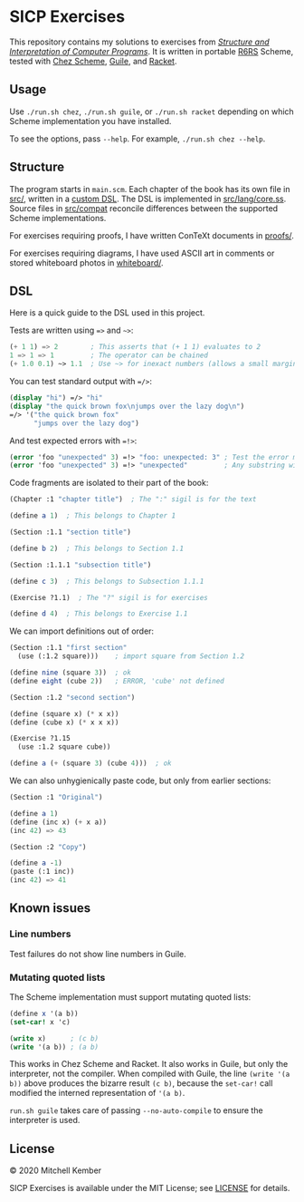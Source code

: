 # SICP Exercises

This repository contains my solutions to exercises from [_Structure and Interpretation of Computer Programs_][sicp]. It is written in portable [R6RS][] Scheme, tested with [Chez Scheme][], [Guile][], and [Racket][].

## Usage

Use `./run.sh chez`, `./run.sh guile`, or `./run.sh racket` depending on which Scheme implementation you have installed.

To see the options, pass `--help`. For example, `./run.sh chez --help`.

## Structure

The program starts in `main.scm`. Each chapter of the book has its own file in [src/](src), written in a [custom DSL](#dsl). The DSL is implemented in [src/lang/core.ss](src/lang/core.ss). Source files in [src/compat](src/compat) reconcile differences between the supported Scheme implementations.

For exercises requiring proofs, I have written ConTeXt documents in [proofs/](proofs).

For exercises requiring diagrams, I have used ASCII art in comments or stored whiteboard photos in [whiteboard/](whiteboard).

## DSL

Here is a quick guide to the DSL used in this project.

Tests are written using `=>` and `~>`:

```scheme
(+ 1 1) => 2        ; This asserts that (+ 1 1) evaluates to 2
1 => 1 => 1         ; The operator can be chained
(+ 1.0 0.1) ~> 1.1  ; Use ~> for inexact numbers (allows a small margin of error)
```

You can test standard output with `=/>`:

```scheme
(display "hi") =/> "hi"
(display "the quick brown fox\njumps over the lazy dog\n")
=/> '("the quick brown fox"
      "jumps over the lazy dog")
```

And test expected errors with `=!>`:

```scheme
(error 'foo "unexpected" 3) =!> "foo: unexpected: 3" ; Test the error message
(error 'foo "unexpected" 3) =!> "unexpected"         ; Any substring will do
```

Code fragments are isolated to their part of the book:

```scheme
(Chapter :1 "chapter title")  ; The ":" sigil is for the text

(define a 1)  ; This belongs to Chapter 1

(Section :1.1 "section title")

(define b 2)  ; This belongs to Section 1.1

(Section :1.1.1 "subsection title")

(define c 3)  ; This belongs to Subsection 1.1.1

(Exercise ?1.1)  ; The "?" sigil is for exercises

(define d 4)  ; This belongs to Exercise 1.1
```

We can import definitions out of order:

```scheme
(Section :1.1 "first section"
  (use (:1.2 square)))    ; import square from Section 1.2

(define nine (square 3))  ; ok
(define eight (cube 2))   ; ERROR, 'cube' not defined

(Section :1.2 "second section")

(define (square x) (* x x))
(define (cube x) (* x x x))

(Exercise ?1.15
  (use :1.2 square cube))

(define a (+ (square 3) (cube 4)))  ; ok
```

We can also unhygienically paste code, but only from earlier sections:

```scheme
(Section :1 "Original")

(define a 1)
(define (inc x) (+ x a))
(inc 42) => 43

(Section :2 "Copy")

(define a -1)
(paste (:1 inc))
(inc 42) => 41
```

## Known issues

### Line numbers

Test failures do not show line numbers in Guile.

### Mutating quoted lists

The Scheme implementation must support mutating quoted lists:

```scheme
(define x '(a b))
(set-car! x 'c)

(write x)      ; (c b)
(write '(a b)) ; (a b)
```

This works in Chez Scheme and Racket. It also works in Guile, but only the interpreter, not the compiler. When compiled with Guile, the line `(write '(a b))` above produces the bizarre result `(c b)`, because the `set-car!` call modified the interned representation of `'(a b)`.

`run.sh guile` takes care of passing `--no-auto-compile` to ensure the interpreter is used.

## License

© 2020 Mitchell Kember

SICP Exercises is available under the MIT License; see [LICENSE](LICENSE.md) for details.

[sicp]: https://mitpress.mit.edu/sites/default/files/sicp/index.html
[R6RS]: http://www.r6rs.org
[Chez Scheme]: https://cisco.github.io/ChezScheme/
[Guile]: https://www.gnu.org/software/guile/
[Racket]: http://racket-lang.org
